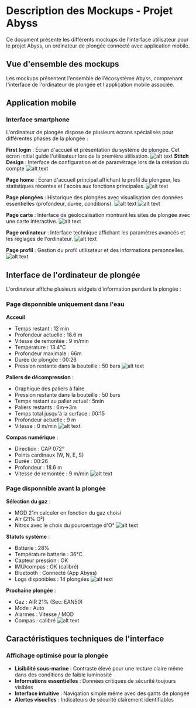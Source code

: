 # Description des Mockups - Projet Abyss

Ce document présente les différents mockups de l'interface utilisateur pour le projet Abyss, un ordinateur de plongée connecté avec application mobile.

## Vue d'ensemble des mockups

Les mockups présentent l'ensemble de l'écosystème Abyss, comprenant l'interface de l'ordinateur de plongée et l'application mobile associée.


## Application mobile

### Interface smartphone

L'ordinateur de plongée dispose de plusieurs écrans spécialisés pour différentes phases de la plongée :

**First login** : Écran d'accueil et présentation du système de plongée. Cet écran initial guide l'utilisateur lors de la première utilisation.
![alt text](./mockup/phone/First%20login.png "Title")
**Stitch Design** : Interface de configuration et de paramétrage lors de la création du compte
![alt text](./mockup/phone/Stitch%20Design.png "Title")

**Page home** : Écran d'accueil principal affichant le profil du plongeur, les statistiques récentes et l'accès aux fonctions principales.
![alt text](./mockup/phone/page%20home.png "Title")

**Page plongées** : Historique des plongées avec visualisation des données essentielles (profondeur, durée, conditions).
![alt text](./mockup/phone/page%20plongées.png "Title")
![alt text](./mockup/phone/page%20montrer%20plongée.png "Title")


**Page carte** : Interface de géolocalisation montrant les sites de plongée avec une carte interactive.
![alt text](./mockup/phone/page%20carte.png "Title")

**Page ordinateur** : Interface technique affichant les paramètres avancés et les réglages de l'ordinateur.
![alt text](./mockup/phone/page%20ordinateur.png "Title")

**Page profil** : Gestion du profil utilisateur et des informations personnelles.
![alt text](./mockup/phone/page%20profil.png "Title")

## Interface de l'ordinateur de plongée
L'ordinateur affiche plusieurs widgets d'information pendant la plongée :

### Page disponnible uniquement dans l'eau 
**Acceuil**
- Temps restant : 12 min
- Profondeur actuelle : 18.6 m
- Vitesse de remontée : 9 m/min
- Température : 13.4°C
- Profondeur maximale : 66m
- Durée de plongée : 00:26
- Pression restante dans la bouteille : 50 bars 
![alt text](./mockup/computer/Group%209.png "Title")

**Paliers de décompression** :
- Graphique des paliers à faire
- Pression restante dans la bouteille : 50 bars 
- Temps restant au palier actuel : 5min
- Paliers restants : 6m→3m
- Temps total jusqu'à la surface : 00:15
- Profondeur actuelle : 9 m
- Vitesse : 0 m/min
  ![alt text](./mockup/computer/Group%206.png "Title")

**Compas numérique** :
- Direction : CAP 072°
- Points cardinaux (W, N, E, S)
- Durée : 00:26
- Profondeur : 18.6 m
- Vitesse de remontée : 9 m/min
  ![alt text](./mockup/computer/Group%205.png "Title")

### Page disponnible avant la plongée
**Sélection du gaz** : 
- MOD 21m calculer en fonction du gaz choisi
- Air (21% O²)
- Nitrox avec le choix du pourcentage d'O²
  ![alt text](./mockup/computer/Group%2010.png "Title")

**Statuts système** :
- Batterie : 28%
- Température batterie : 36°C
- Capteur pression : OK
- IMU/compas : OK (calibré)
- Bluetooth : Connecté (App Abyss)
- Logs disponibles : 14 plongées
  ![alt text](./mockup/computer/Group%203.png "Title")


**Prochaine plongée** :
- Gaz : AIR 21% (Sec: EAN50)
- Mode : Auto
- Alarmes : Vitesse / MOD
- Compas : calibré
  ![alt text](./mockup/computer/Group%208.png "Title")

## Caractéristiques techniques de l'interface

### Affichage optimisé pour la plongée

- **Lisibilité sous-marine** : Contraste élevé pour une lecture claire même dans des conditions de faible luminosité
- **Informations essentielles** : Données critiques de sécurité toujours visibles
- **Interface intuitive** : Navigation simple même avec des gants de plongée
- **Alertes visuelles** : Indicateurs de sécurité clairement identifiables

